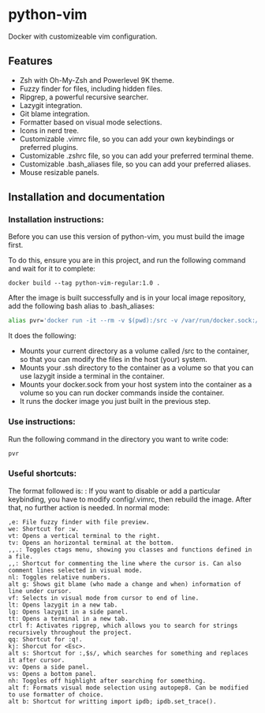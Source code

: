 # python-vim

Docker with customizeable vim configuration.

## Features
- Zsh with Oh-My-Zsh and Powerlevel 9K theme.
- Fuzzy finder for files, including hidden files.
- Ripgrep, a powerful recursive searcher.
- Lazygit integration.
- Git blame integration.
- Formatter based on visual mode selections.
- Icons in nerd tree.
- Customizable .vimrc file, so you can add your own keybindings or preferred plugins.
- Customizable .zshrc file, so you can add your preferred terminal theme.
- Customizable .bash_aliases file, so you can add your preferred aliases.
- Mouse resizable panels.

## Installation and documentation

### Installation instructions:

Before you can use this version of python-vim, you must build the image first.

To do this, ensure you are in this project, and run the following command and wait for it to complete:
```
docker build --tag python-vim-regular:1.0 .
```

After the image is built successfully and is in your local image repository, add the following bash alias to .bash_aliases:
```bash
alias pvr='docker run -it --rm -v $(pwd):/src -v /var/run/docker.sock:/var/run/docker.sock -v /home/$(whoami)/.ssh:/root/.ssh --workdir /src python-vim-regular:1.0'
```
It does the following:
- Mounts your current directory as a volume called /src to the container, so that you can modify the files in the host (your) system.
- Mounts your .ssh directory to the container as a volume so that you can use lazygit inside a terminal in the container.
- Mounts your docker.sock from your host system into the container as a volume so you can run docker commands inside the container. 
- It runs the docker image you just built in the previous step.

### Use instructions:
Run the following command in the directory you want to write code:
```bash
pvr
```

### Useful shortcuts:
The format followed is: <keybinding>: <description>
If you want to disable or add a particular keybinding, you have to modify config/.vimrc, then rebuild the image. After that, no further action is needed. 
In normal mode:
```
,e: File fuzzy finder with file preview.
we: Shortcut for :w.
vt: Opens a vertical terminal to the right.
tv: Opens an horizontal terminal at the bottom.
,,.: Toggles ctags menu, showing you classes and functions defined in a file.
,,: Shortcut for commenting the line where the cursor is. Can also comment lines selected in visual mode.
nl: Toggles relative numbers.
alt g: Shows git blame (who made a change and when) information of line under cursor.
vf: Selects in visual mode from cursor to end of line.
lt: Opens lazygit in a new tab.
lg: Opens lazygit in a side panel.
tt: Opens a terminal in a new tab.
ctrl f: Activates ripgrep, which allows you to search for strings recursively throughout the project.
qq: Shortcut for :q!.
kj: Shorcut for <Esc>.
alt s: Shortcut for :,$s/, which searches for something and replaces it after cursor.
vv: Opens a side panel.
vs: Opens a bottom panel.
nh: Toggles off highlight after searching for something.
alt f: Formats visual mode selection using autopep8. Can be modified to use formatter of choice.
alt b: Shortcut for writting import ipdb; ipdb.set_trace().
```
